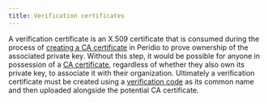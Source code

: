 ```yaml
---
title: Verification certificates
---
```


A verification certificate is an X.509 certificate that is consumed during the process of [creating a CA certificate](/platform/guides/creating-ca-certificates) in Peridio to prove ownership of the associated private key. Without this step, it would be possible for anyone in possession of a [CA certificate](/platform/reference/ca-certificates), regardless of whether they also own its private key, to associate it with their organization. Ultimately a verification certificate must be created using a [verification code](/platform/reference/verification-codes) as its common name and then uploaded alongside the potential CA certificate.
